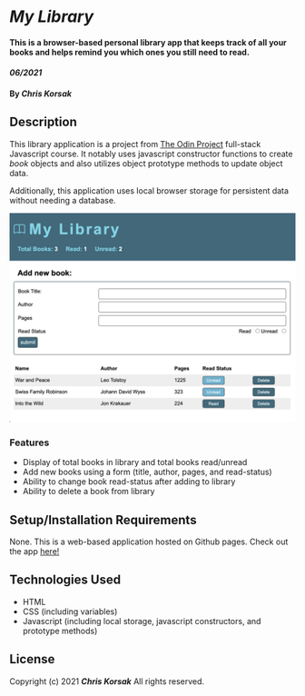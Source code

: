 # _My Library_

#### This is a browser-based personal library app that keeps track of all your books and helps remind you which ones you still need to read.

#### _06/2021_

#### By _**Chris Korsak**_

## Description

This library application is a project from [The Odin Project](https://www.theodinproject.com/paths/full-stack-javascript/courses/javascript/lessons/library) full-stack Javascript course. It notably uses javascript constructor functions to create _book_ objects and also utilizes object prototype methods to update object data.

Additionally, this application uses local browser storage for persistent data without needing a database.

<img src="images/library.png">

### Features
* Display of total books in library and total books read/unread
* Add new books using a form (title, author, pages, and read-status)
* Ability to change book read-status after adding to library
* Ability to delete a book from library

## Setup/Installation Requirements

None. This is a web-based application hosted on Github pages. Check out the app [here!](https://chriskorsak.github.io/library/)

## Technologies Used

* HTML
* CSS (including variables)
* Javascript (including local storage, javascript constructors, and prototype methods)

## License

Copyright (c) 2021 **_Chris Korsak_** All rights reserved.
  
